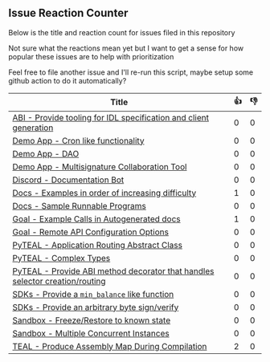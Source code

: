 
Issue Reaction Counter
----------------------

Below is the title and reaction count for issues filed in this repository

Not sure what the reactions mean yet but I want to get a sense for how popular these issues are to help with prioritization

Feel free to file another issue and I'll re-run this script, maybe setup some github action to do it automatically?



| Title | :+1: | :-1: |
| ----- | -- | ---- |
| [ABI - Provide tooling for IDL specification and client generation](https://github.com/algorand-devrel/community/issues/11) | 0 | 0 |
| [Demo App - Cron like functionality](https://github.com/algorand-devrel/community/issues/15) | 0 | 0 |
| [Demo App - DAO](https://github.com/algorand-devrel/community/issues/16) | 0 | 0 |
| [Demo App - Multisignature Collaboration Tool](https://github.com/algorand-devrel/community/issues/14) | 0 | 0 |
| [Discord - Documentation Bot](https://github.com/algorand-devrel/community/issues/13) | 0 | 0 |
| [Docs - Examples in order of increasing difficulty](https://github.com/algorand-devrel/community/issues/5) | 1 | 0 |
| [Docs - Sample Runnable Programs](https://github.com/algorand-devrel/community/issues/6) | 0 | 0 |
| [Goal - Example Calls in Autogenerated docs](https://github.com/algorand-devrel/community/issues/1) | 1 | 0 |
| [Goal - Remote API Configuration Options](https://github.com/algorand-devrel/community/issues/2) | 0 | 0 |
| [PyTEAL - Application Routing Abstract Class](https://github.com/algorand-devrel/community/issues/8) | 0 | 0 |
| [PyTEAL - Complex Types](https://github.com/algorand-devrel/community/issues/7) | 0 | 0 |
| [PyTEAL - Provide ABI method decorator that handles selector creation/routing](https://github.com/algorand-devrel/community/issues/12) | 0 | 0 |
| [SDKs - Provide a `min_balance` like function](https://github.com/algorand-devrel/community/issues/9) | 0 | 0 |
| [SDKs - Provide an arbitrary byte sign/verify](https://github.com/algorand-devrel/community/issues/10) | 0 | 0 |
| [Sandbox - Freeze/Restore to known state](https://github.com/algorand-devrel/community/issues/3) | 0 | 0 |
| [Sandbox - Multiple Concurrent Instances](https://github.com/algorand-devrel/community/issues/4) | 0 | 0 |
| [TEAL - Produce Assembly Map During Compilation](https://github.com/algorand-devrel/community/issues/17) | 2 | 0 |